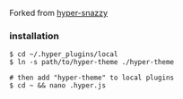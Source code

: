 Forked from [hyper-snazzy](https://github.com/sindresorhus/hyper-snazzy)

### installation

```
$ cd ~/.hyper_plugins/local
$ ln -s path/to/hyper-theme ./hyper-theme

# then add "hyper-theme" to local plugins
$ cd ~ && nano .hyper.js
```
